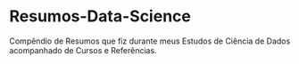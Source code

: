 # Resumos-Data-Science
Compêndio de Resumos que fiz durante meus Estudos de Ciência de Dados acompanhado de Cursos e Referências.

